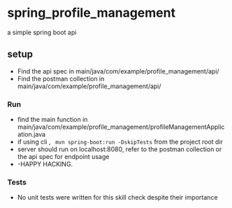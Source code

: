 # spring_profile_management
 a simple spring boot api

## setup
 - Find the api spec in  main/java/com/example/profile_management/api/
 - Find the postman collection in main/java/com/example/profile_management/api/
### Run
-  find the main function in main/java/com/example/profile_management/profileManagementApplication.java
- if using cli , ``` mvn spring-boot:run -DskipTests``` from the project root dir
-  server should run on localhost:8080, refer to the postman collection or the api spec for endpoint usage
- -HAPPY HACKING.

### Tests
- No unit tests were written for this skill check despite  their importance